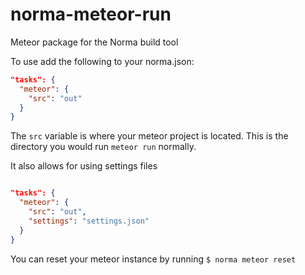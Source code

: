 norma-meteor-run
================

Meteor package for the Norma build tool

To use add the following to your norma.json:

```json
"tasks": {
  "meteor": {
    "src": "out"
  }
}
```

The `src` variable is where your meteor project is located.
This is the directory you would run `meteor run` normally.

It also allows for using settings files

```json

"tasks": {
  "meteor": {
    "src": "out",
    "settings": "settings.json"
  }
}
```


You can reset your meteor instance by running `$ norma meteor reset`
